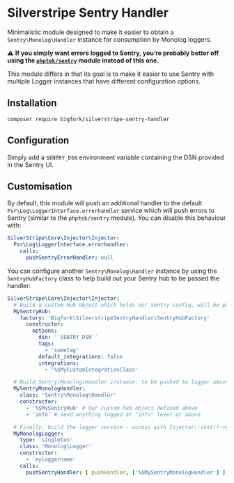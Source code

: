 # Silverstripe Sentry Handler

Minimalistic module designed to make it easier to obtain a `Sentry\Monolog\Handler` instance for consumption by
Monolog loggers.

⚠️ **If you simply want errors logged to Sentry, you’re probably better off using the
[`phptek/sentry`](https://github.com/phptek/silverstripe-sentry) module instead of this one.**

This module differs in that its goal is to make it easier to use Sentry with multiple Logger instances that have
different configuration options.

## Installation

`composer require bigfork/silverstripe-sentry-handler`

## Configuration

Simply add a `SENTRY_DSN` environment variable containing the DSN provided in the Sentry UI.

## Customisation

By default, this module will push an additional handler to the default `Psr\Log\LoggerInterface.errorhandler` service
which will push errors to Sentry (similar to the `phptek/sentry` module). You can disable this behaviour with:

```yml
SilverStripe\Core\Injector\Injector:
  Psr\Log\LoggerInterface.errorhandler:
    calls:
      pushSentryErrorHandler: null
```

You can configure another `Sentry\Monolog\Handler` instance by using the `SentryHubFactory` class to help build out
your Sentry hub to be passed the handler:

```yml
SilverStripe\Core\Injector\Injector:
  # Build a custom Hub object which holds our Sentry config, will be passed to the handler below
  MySentryHub:
    factory: 'Bigfork\SilverstripeSentryHandler\SentryHubFactory'
      constructor:
        options:
          dsn: '`SENTRY_DSN`'
          tags:
            - 'sometag'
          default_integrations: false
          integrations:
            - '%$MyCustomIntegrationClass'

  # Build Sentry\Monolog\Handler instance, to be pushed to logger above
  MySentryMonologHandler:
    class: 'Sentry\Monolog\Handler'
    constructor:
      - '%$MySentryHub' # Our custom hub object defined above
      - 'info' # Send anything logged at "info" level or above

  # Finally, build the logger service - access with Injector::inst()->get('MyMonologLogger')
  MyMonologLogger:
    type: 'singleton'
    class: 'Monolog\Logger'
    constructor:
      - 'myloggername'
    calls:
      pushSentryHandler: [ pushHandler, ['%$MySentryMonologHandler'] ] # Handler instance defined above
```
